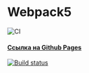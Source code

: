 # Webpack5


![CI](https://github.com/<AlexandrYaskevich>/<git@github.com:AlexandrYaskevich/GoblinaddEventListener.git>/actions/workflows/web.yml/badge.svg)

#### [Ссылка на Github Pages](https://github.com/AlexandrYaskevich/GoblinaddEventListener/)

[![Build status](https://ci.appveyor.com/api/projects/status/qcbdpysild3dgmnb?svg=true)](https://ci.appveyor.com/project/AlexandrYaskevich/goblinaddeventlistener)